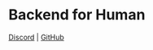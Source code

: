 # Backend for Human

[Discord](https://discord.gg/wG5FCKr2) |
[GitHub](https://github.com/opeolluwa/backend-for-humans)
